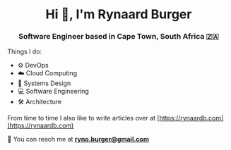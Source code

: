 <h1 align="center">Hi 👋, I'm Rynaard Burger</h1>
<h3 align="center">Software Engineer based in Cape Town, South Africa 🇿🇦</h3>

Things I do:

- ⚙️ DevOps
- ☁️ Cloud Computing
- 📱 Systems Design
- 💻 Software Engineering
- 🛠 Architecture

From time to time I also like to write articles over at [https://rynaardb.com](https://rynaardb.com)

📧 You can reach me at **ryno.burger@gmail.com**

